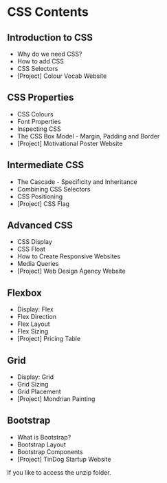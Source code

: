 # CSS  Contents

## Introduction to CSS
- Why do we need CSS?
- How to add CSS
- CSS Selectors
- [Project] Colour Vocab Website


## CSS Properties
- CSS Colours
- Font Properties
- Inspecting CSS
- The CSS Box Model - Margin, Padding and Border
- [Project] Motivational Poster Website

## Intermediate CSS
- The Cascade - Specificity and Inheritance
- Combining CSS Selectors
- CSS Positioning
- [Project] CSS Flag

## Advanced CSS
- CSS Display
- CSS Float
- How to Create Responsive Websites
- Media Queries
- [Project] Web Design Agency Website

## Flexbox
- Display: Flex
- Flex Direction
- Flex Layout
- Flex Sizing
- [Project] Pricing Table

## Grid
- Display: Grid
- Grid Sizing
- Grid Placement
- [Project] Mondrian Painting

## Bootstrap
- What is Bootstrap?
- Bootstrap Layout
- Bootstrap Components
- [Project] TinDog Startup Website


If you like to access the unzip folder.
